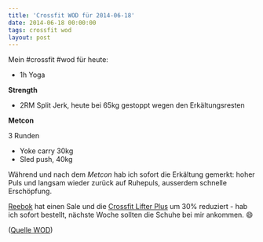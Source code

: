 ```yaml
---
title: 'Crossfit WOD für 2014-06-18'
date: 2014-06-18 00:00:00 
tags: crossfit wod
layout: post
---
```

Mein #crossfit #wod für heute:

* 1h Yoga

**Strength**

* 2RM Split Jerk, heute bei 65kg gestoppt wegen den Erkältungsresten

**Metcon**

3 Runden

* Yoke carry 30kg
* Sled push, 40kg

Während und nach dem *Metcon* hab ich sofort die Erkältung gemerkt: hoher Puls und langsam wieder zurück auf Ruhepuls, ausserdem schnelle Erschöpfung.

[Reebok][1] hat einen Sale und die [Crossfit Lifter Plus][2] um 30% reduziert - hab ich sofort bestellt, nächste Woche sollten die Schuhe bei mir ankommen. :smile:

([Quelle WOD][0])

[0]: http://www.crossfithh.de/workouts--news/workout-wednesday23
[1]: http://www.reebok.de/
[2]: http://www.reebok.de/reebok-crossfit%C2%AE-lifter-plus/V60040_580.html

